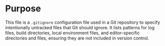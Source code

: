 # Purpose
This file is a `.gitignore` configuration file used in a Git repository to specify intentionally untracked files that Git should ignore. It lists patterns for log files, build directories, local environment files, and editor-specific directories and files, ensuring they are not included in version control.
